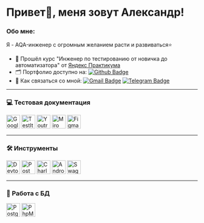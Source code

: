 # Привет👋, меня зовут Александр!
### Обо мне:
Я - AQA-инженер с огромным желанием расти и развиваться⭐
- 📖 Прошёл курс "Инженер по тестированию от новичка до автоматизатора" от  [Яндекс Практикума](https://practicum.yandex.ru)
- 🗂️ Портфолио доступно на: [![Github Badge](https://img.shields.io/badge/GitHub-100000?style=for-the-badge&logo=github&logoColor=white)](https://github.com/Alexander-Lyapunov/QA_Yandex_Practicum)
- 📩 Как связаться со мной: [![Gmail Badge](https://img.shields.io/badge/-mail-blue?style=flat&logo=Gmail&logoColor=white)](mailto:lagrand1@yandex.ru)  [![Telegram Badge](https://img.shields.io/badge/-Alexander-blue?style=flat&logo=Telegram&logoColor=white)](https://t.me/LyapunovQA)

----

 ### 💻 Тестовая документация
<p align="left"> 
  <a href="https://docs.google.com/" target="_blank" rel="noreferrer"><img src="https://cdn-icons-png.flaticon.com/512/5968/5968557.png" width="36" height="36" alt="Google Sheets" /></a>
 <a href="https://www.testit.software/" target="_blank" rel="noreferrer"><img src="https://camo.githubusercontent.com/6ca5e2be8811ebfe50f050b57766053a48cc8c4cdc10e5357921f45d068d1fde/68747470733a2f2f646f63732e7465737469742e736f6674776172652f696d616765732f7465737469745f6c6f676f5f69636f6e5f626c75652e706e67" width="36" height="36" alt="TestIt" /></a>
  <a href="https://www.jetbrains.com/youtrack/" target="_blank" rel="noreferrer"><img src="https://upload.wikimedia.org/wikipedia/commons/9/95/YouTrack_Icon.png" width="36" height="36" alt="Youtrack" /></a>
  <a href="https://miro.com/" target="_blank" rel="noreferrer"><img src="https://w7.pngwing.com/pngs/885/629/png-transparent-miro-hd-logo-thumbnail.png" width="36" height="36" alt="Miro" /></a>
 <a href="https://www.figma.com/" target="_blank" rel="noreferrer"><img src="https://raw.githubusercontent.com/danielcranney/readme-generator/main/public/icons/skills/figma-colored.svg" width="36" height="36" alt="Figma" /></a>
</p> 

----

### 🛠 Инструменты
<p align="left"> 
   <a><img src="https://d33wubrfki0l68.cloudfront.net/38b5c953a4667366685d55db55d057c86db1fc54/a0fdc/static/acae6b24d940347661ca901ea07f47c1/chrome-dev-logo-icon.png" width="36" height="36" alt="Devtools" /></a>
  <a href="https://www.postman.com/" target="_blank" rel="noreferrer"><img src="https://voyager.postman.com/logo/postman-logo-icon-orange.svg" title="postman" width="36" height="36" alt="Postman" /></a>
  <a href="https://www.charlesproxy.com/" target="_blank" rel="noreferrer"><img src="https://davidwalsh.name/demo/charlesproxyicon.svg" width="36" height="36" alt="Charles" /></a>
  <a href="https://developer.android.com/studio/" target="_blank" rel="noreferrer"><img src="https://cdn.icon-icons.com/icons2/3053/PNG/512/android_studio_alt_macos_bigsur_icon_190394.png" width="36" height="36" alt="Android Studio" /></a>
  <a><img src="https://static.tildacdn.com/tild6431-3463-4161-b339-613661656231/swagger.png" width="36" height="36" alt="Swagger" /></a>
  </p> 

  ----

  ### 💾 Работа с БД
  <p align="left"> 
     <a href="https://www.postgresql.org/" target="_blank" rel="noreferrer"><img src="https://raw.githubusercontent.com/danielcranney/readme-generator/main/public/icons/skills/postgresql-colored.svg" width="36" height="36" alt="PostgreSQL" /></a>
   <a href="https://www.phpmyadmin.net/" target="_blank" rel="noreferrer"><img src="https://upload.wikimedia.org/wikipedia/commons/thumb/4/4f/PhpMyAdmin_logo.svg/250px-PhpMyAdmin_logo.svg.png" width="36" height="36" alt="PhpMyAdmin" /></a>
    </p> 
